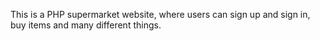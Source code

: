 This is a PHP supermarket website, where users can sign up and sign in, buy items and many different things.

